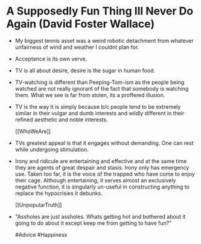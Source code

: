 # A Supposedly Fun Thing Ill Never Do Again (David Foster Wallace)

- My biggest tennis asset was a weird robotic detachment from whatever unfairness of wind and weather I couldnt plan for.

- Acceptance is its own verve.

- TV is all about desire, desire is the sugar in human food.

- TV-watching is different than Peeping-Tom-ism as the people being watched are not really ignorant of the fact that somebody is watching them.
  What we see is far from stolen, its a proffered illusion.
  
- TV is the way it is simply because b/c people tend to be extremely similar in their vulgar and dumb interests and wildly different in their refined aesthetic and noble interests.

  [[WhoWeAre]]

- TVs greatest appeal is that it engages without demanding. One can rest while undergoing stimulation.

- Irony and ridicule are entertaining and effective and at the same time they are agents of great despair and stasis.
   Irony only has emergency use. Taken too far, it is the voice of the trapped who have come to enjoy their cage.
   Although entertaining, it serves almost an exclusively negative function, it is singularly un-useful in constructing anything to replace the hypocrisies it debunks. 

   [[UnpopularTruth]]

- "Assholes are just assholes. Whats getting hot and bothered about it going to do about it except keep me from getting to have fun?"

  #Advice #Happiness

